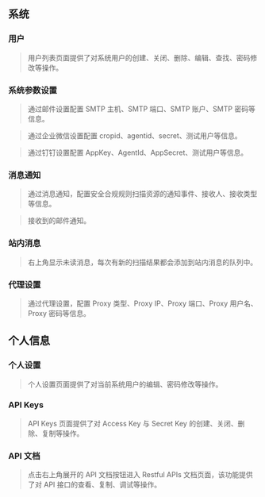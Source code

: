 ## 系统

### 用户

> 用户列表页面提供了对系统用户的创建、关闭、删除、编辑、查找、密码修改等操作。

### 系统参数设置

> 通过邮件设置配置 SMTP 主机、SMTP 端口、SMTP 账户、SMTP 密码等信息。

> 通过企业微信设置配置 cropid、agentid、secret、测试用户等信息。

> 通过钉钉设置配置 AppKey、AgentId、AppSecret、测试用户等信息。

### 消息通知

> 通过消息通知，配置安全合规规则扫描资源的通知事件、接收人、接收类型等信息。

> 接收到的邮件通知。

### 站内消息

> 右上角显示未读消息，每次有新的扫描结果都会添加到站内消息的队列中。

### 代理设置

> 通过代理设置，配置 Proxy 类型、Proxy IP、Proxy 端口、Proxy 用户名、Proxy 密码等信息。

## 个人信息

### 个人设置

> 个人设置页面提供了对当前系统用户的编辑、密码修改等操作。

### API Keys

> API Keys 页面提供了对 Access Key 与 Secret Key 的创建、关闭、删除、复制等操作。

### API 文档

> 点击右上角展开的 API 文档按钮进入 Restful APIs 文档页面，该功能提供了对 API 接口的查看、复制、调试等操作。

